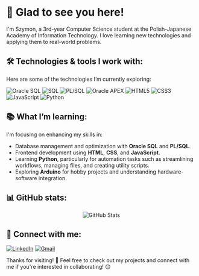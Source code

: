 # 👋 Glad to see you here!

I'm Szymon, a 3rd-year Computer Science student at the Polish-Japanese Academy of Information Technology.
I love learning new technologies and applying them to real-world problems.

## 🛠️ Technologies & tools I work with:

Here are some of the technologies I’m currently exploring:

<div>
  <img src="https://img.shields.io/badge/Oracle-F80000?style=for-the-badge&logo=oracle&logoColor=white" alt="Oracle SQL" />
  <img src="https://img.shields.io/badge/SQL-4479A1?style=for-the-badge&logo=sql&logoColor=white" alt="SQL" />
  <img src="https://img.shields.io/badge/PL--SQL-316192?style=for-the-badge&logo=oracle&logoColor=white" alt="PL/SQL" />
  <img src="https://img.shields.io/badge/APEX-FF9A00?style=for-the-badge&logo=oracle&logoColor=white" alt="Oracle APEX" />
  <img src="https://img.shields.io/badge/HTML5-E34F26?style=for-the-badge&logo=html5&logoColor=white" alt="HTML5" />
  <img src="https://img.shields.io/badge/CSS3-1572B6?style=for-the-badge&logo=css3&logoColor=white" alt="CSS3" />
  <img src="https://img.shields.io/badge/JavaScript-F7DF1E?style=for-the-badge&logo=javascript&logoColor=black" alt="JavaScript" />
  <img src="https://img.shields.io/badge/Python-3776AB?style=for-the-badge&logo=python&logoColor=white" alt="Python" />
</div>

## 📚 What I’m learning:

I'm focusing on enhancing my skills in:

- Database management and optimization with **Oracle SQL** and **PL/SQL**.
- Frontend development using **HTML**, **CSS**, and **JavaScript**.
- Learning **Python**, particularly for automation tasks such as streamlining workflows, managing files, and creating utility scripts.
- Exploring **Arduino** for hobby projects and understanding hardware-software integration.

## 📊 GitHub stats:

<div align="center">
  <img src="https://github-readme-stats.vercel.app/api?username=Szymon-Stefanski&show_icons=true&theme=radical" alt="GitHub Stats" />
</div>

## 🔗 Connect with me:

[![LinkedIn](https://img.shields.io/badge/LinkedIn-0A66C2?style=for-the-badge&logo=linkedin&logoColor=white)](https://www.linkedin.com/in/szymon-stefanski/)
[![Gmail](https://img.shields.io/badge/Gmail-D14836?style=for-the-badge&logo=gmail&logoColor=white)](mailto:szymonstefanski1@gmail.com)

Thanks for visiting! 🙌 Feel free to check out my projects and connect with me if you're interested in collaborating! 😊
